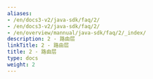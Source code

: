 ```yaml
---
aliases:
- /en/docs3-v2/java-sdk/faq/2/
- /en/docs3-v2/java-sdk/faq/2/
- /en/overview/mannual/java-sdk/faq/2/_index/
description: 2 - 路由层
linkTitle: 2 - 路由层
title: 2 - 路由层
type: docs
weight: 2
---
```

